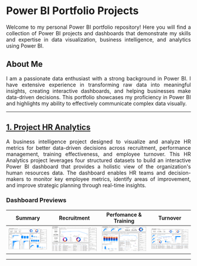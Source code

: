 # Power BI Portfolio Projects

<p align= "justify">
Welcome to my personal Power BI portfolio repository! Here you will find a collection of Power BI projects and dashboards that demonstrate my skills and expertise in data visualization, business intelligence, and analytics using Power BI.
</p>

## About Me

<p align= "justify">
I am a passionate data enthusiast with a strong background in Power BI. I have extensive experience in transforming raw data into meaningful insights, creating interactive dashboards, and helping businesses make data-driven decisions. This portfolio showcases my proficiency in Power BI and highlights my ability to effectively communicate complex data visually. 
</p>

---

## [1. Project HR Analytics](https://github.com/denindrap23/Power-BI/blob/main/HR-Analytics/dataset)

<p align= "justify">
A business intelligence project designed to visualize and analyze HR metrics for better data-driven decisions across recruitment, performance management, training effectiveness, and employee turnover. This HR Analytics project leverages four structured datasets to build an interactive Power BI dashboard that provides a holistic view of the organization's human resources data. The dashboard enables HR teams and decision-makers to monitor key employee metrics, identify areas of improvement, and improve strategic planning through real-time insights.
</p>

### Dashboard Previews

| Summary | Recruitment | Perfomance & Training | Turnover |
|---------------|---------------|---------------|---------------|
| ![Summary Dashboard](./HR-Analytics/overview/Summary.png) | ![Recruitment Dashboard](./HR-Analytics/overview/Recruitment.png) | ![Performance & Training Dashboard](./HR-Analytics/overview/Performance&Training.png) | ![Turnover Dashboard](./HR-Analytics/overview/Turnover.png) |

---

